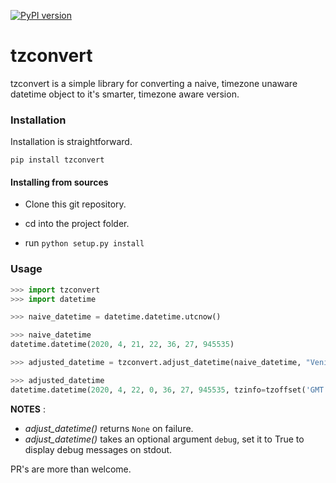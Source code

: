 [![PyPI version](https://badge.fury.io/py/tzconvert.svg)](https://badge.fury.io/py/tzconvert)

# tzconvert

tzconvert is a simple library for converting a naive, timezone unaware
datetime object to it's smarter, timezone aware version.

### Installation

Installation is straightforward.

`pip install tzconvert`

#### Installing from sources

- Clone this git repository.

- cd into the project folder.

- run `python setup.py install`

### Usage


```python
>>> import tzconvert
>>> import datetime

>>> naive_datetime = datetime.datetime.utcnow()

>>> naive_datetime
datetime.datetime(2020, 4, 21, 22, 36, 27, 945535)

>>> adjusted_datetime = tzconvert.adjust_datetime(naive_datetime, "Venice")

>>> adjusted_datetime
datetime.datetime(2020, 4, 22, 0, 36, 27, 945535, tzinfo=tzoffset('GMT', 7200))
```

**NOTES** : 

- *adjust_datetime()* returns `None` on failure.
- *adjust_datetime()* takes an optional argument `debug`, set it to True
  to display debug messages on stdout.


PR's are more than welcome.